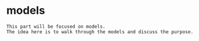 # models
    This part will be focused on models.
    The idea here is to walk through the models and discuss the purpose.